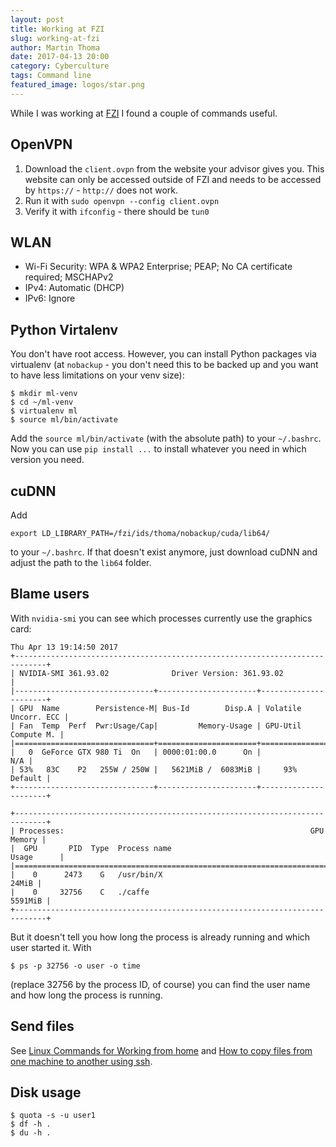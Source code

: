 ```yaml
---
layout: post
title: Working at FZI
slug: working-at-fzi
author: Martin Thoma
date: 2017-04-13 20:00
category: Cyberculture
tags: Command line
featured_image: logos/star.png
---
```


While I was working at [FZI](https://en.wikipedia.org/wiki/Forschungszentrum_Informatik)
I found a couple of commands useful.


## OpenVPN

1. Download the `client.ovpn` from the website your advisor gives you. This
   website can only be accessed outside of FZI and needs to be accessed by
   `https://` - `http://` does not work.
2. Run it with `sudo openvpn --config client.ovpn`
3. Verify it with `ifconfig` - there should be `tun0`


## WLAN

* Wi-Fi Security: WPA & WPA2 Enterprise; PEAP; No CA certificate required; MSCHAPv2
* IPv4: Automatic (DHCP)
* IPv6: Ignore


## Python Virtalenv

You don't have root access. However, you can install Python packages via
virtualenv (at `nobackup` - you don't need this to be backed up and you want
to have less limitations on your venv size):

```
$ mkdir ml-venv
$ cd ~/ml-venv
$ virtualenv ml
$ source ml/bin/activate
```

Add the `source ml/bin/activate` (with the absolute path) to your `~/.bashrc`.
Now you can use `pip install ...` to install whatever you need in which version
you need.


## cuDNN

Add

```
export LD_LIBRARY_PATH=/fzi/ids/thoma/nobackup/cuda/lib64/
```

to your `~/.bashrc`. If that doesn't exist anymore, just download cuDNN and
adjust the path to the `lib64` folder.


## Blame users

With `nvidia-smi` you can see which processes currently use the graphics card:

```
Thu Apr 13 19:14:50 2017
+-----------------------------------------------------------------------------+
| NVIDIA-SMI 361.93.02              Driver Version: 361.93.02                 |
|-------------------------------+----------------------+----------------------+
| GPU  Name        Persistence-M| Bus-Id        Disp.A | Volatile Uncorr. ECC |
| Fan  Temp  Perf  Pwr:Usage/Cap|         Memory-Usage | GPU-Util  Compute M. |
|===============================+======================+======================|
|   0  GeForce GTX 980 Ti  On   | 0000:01:00.0      On |                  N/A |
| 53%   83C    P2   255W / 250W |   5621MiB /  6083MiB |     93%      Default |
+-------------------------------+----------------------+----------------------+

+-----------------------------------------------------------------------------+
| Processes:                                                       GPU Memory |
|  GPU       PID  Type  Process name                               Usage      |
|=============================================================================|
|    0      2473    G   /usr/bin/X                                      24MiB |
|    0     32756    C   ./caffe                                       5591MiB |
+-----------------------------------------------------------------------------+
```

But it doesn't tell you how long the process is already running and which user
started it. With

```
$ ps -p 32756 -o user -o time
```

(replace 32756 by the process ID, of course) you can find the user name and how
long the process is running.


## Send files

See [Linux Commands for Working from home](https://martin-thoma.com/linux-commands-for-working-from-home/)
and [How to copy files from one machine to another using ssh](https://unix.stackexchange.com/a/106482/4784).


## Disk usage

```
$ quota -s -u user1
$ df -h .
$ du -h .
```


